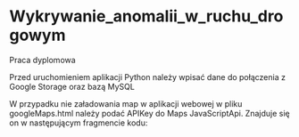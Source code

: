 # Wykrywanie_anomalii_w_ruchu_drogowym
Praca dyplomowa

Przed uruchomieniem aplikacji Python należy wpisać dane do połączenia z Google Storage oraz bazą MySQL

W przypadku nie załadowania map w aplikacji webowej w pliku googleMaps.html należy podać APIKey do Maps JavaScriptApi. Znajduje się on w następującym fragmencie kodu:
<script defersrc="https://maps.googleapis.com/maps/api/js?key=YOUR_API_KEY&callback=initMap"></script>
